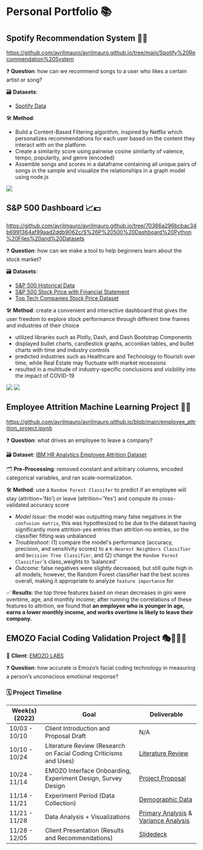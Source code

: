 # Personal Portfolio 📚
## Spotify Recommendation System 🎵💡
https://github.com/avrilmauro/avrilmauro.github.io/tree/main/Spotify%20Recommendation%20System

❓ **Question**: how can we recommend songs to a user who likes a certain artist or song?

🗃️ **Datasets**: 
- [Spotify Data](https://github.com/avrilmauro/avrilmauro.github.io/blob/main/Spotify%20Recommendation%20System/spotify.csv)

🛠️ **Method**: 
- Build a Content-Based Filtering algorithm, inspired by Netflix which personalizes recommendations for each user based on the content they interact with on the platform
- Create a similarity score using pairwise cosine similarity of valence, tempo, popularity, and genre (encoded)
- Assemble songs and scores in a dataframe containing all unique pairs of songs in the sample and visualize the relationships in a graph model using node.js

<img src="https://i.ibb.co/DLXT4r2/DS4300-HW5-Spotify-Recommendation-System-PPT.jpg">

## S&P 500 Dashboard 📈💵
https://github.com/avrilmauro/avrilmauro.github.io/tree/70366a296bcbac34b6991364af99aad2ddb9062c/S%26P%20500%20Dashboard%20Python%20Files%20and%20Datasets

❓ **Question**: how can we make a tool to help beginners learn about the stock market?

🗃️ **Datasets**: 
- [S&P 500 Historical Data](https://www.kaggle.com/datasets/henryhan117/sp-500-historical-data)
- [S&P 500 Stock Price with Financial Statement](https://www.kaggle.com/datasets/hanseopark/sp-500-stocks-value-with-financial-statement)
- [Top Tech Companies Stock Price Dataset](https://www.kaggle.com/datasets/tomasmantero/top-tech-companies-stock-price?select=List+of+SP+500+companies.csv)

🛠️ **Method**: create a convenient and interactive dashboard that gives the user freedom to explore stock performance through different time frames and industries of their choice 
- utilized libraries such as Plotly, Dash, and Dash Bootstrap Components
- displayed bullet charts, candlestick graphs, accordian tables, and bullet charts with time and industry controls
- predicted industries such as Healthcare and Technology to flourish over time, while Real Estate may fluctuate with market recessions
- resulted in a multitude of industry-specific conclusions and visibility into the impact of COVID-19

<img src="https://i.ibb.co/S6RckBb/S-P-500-Dashboard-Snapshot-1.png">
<img src="https://i.ibb.co/FBLrLG0/S-P-500-Dashboard-Snapshot-2.png">

## Employee Attrition Machine Learning Project 🏃💼
https://github.com/avrilmauro/avrilmauro.github.io/blob/main/employee_attrition_project.ipynb

❓ **Question**: what drives an employee to leave a company?

🗃️ **Dataset**: [IBM HR Analytics Employee Attrition Dataset](https://www.kaggle.com/datasets/pavansubhasht/ibm-hr-analytics-attrition-dataset)

🗂️ **Pre-Processing**: removed constant and arbitrary columns, encoded categorical variables, and ran scale-normalization.

🛠️ **Method**: use a `Random Forest Classifer` to predict if an employee will stay (attrition='No') or leave (attrition='Yes') and compute its cross-validated accuracy score
- *Model Issue*: the model was outputting many false negatives in the `confusion matrix`, this was hypothesized to be due to the dataset having significantly more attrition-yes entries than attrition-no entries, so the classifier fitting was unbalanced
- *Troubleshoot*: (1) compare the model's performance (accuracy, precision, and sensitivity scores) to a `K-Nearest Neighbors Classifier` and `Decision Tree Classifier`, and (2) change the `Random Forest Classifier`'s class_weights to 'balanced'
- *Outcome*: false negatives were slightly decreased, but still quite high in all models; however, the Random Forest classifier had the best scores overall, making it appropriate to analyze `feature importance` for

✅ **Results**: the top three features based on mean decreases in gini were overtime, age, and monthly income; after running the correlations of these features to attrition, we found that **an employee who is younger in age, earns a lower monthly income, and works overtime is likely to leave their company.**

## EMOZO Facial Coding Validation Project 🎭👩🏻‍💻
👤 **Client**: [EMOZO LABS](https://www.emozo.ai/)

❓ **Question**: how accurate is Emozo’s facial coding technology in measuring a person’s unconscious emotional response?

### 🗓️ Project Timeline
| Week(s)(2022) | Goal                                                                             | Deliverable                          |
|---------------|----------------------------------------------------------------------------------|--------------------------------------|
| 10/03 - 10/10 | Client Introduction and Proposal Draft                                           | N/A                                  |
| 10/10 - 10/24 | Literature Review (Research on Facial Coding Criticisms and Uses)                | [Literature Review](https://github.com/avrilmauro/avrilmauro.github.io/blob/c1ac6db963f4f75d99edc2797d70b0a05049dcef/EMOZO%20Facial%20Coding%20Accuracy%20Analysis/Facial%20Coding%20Literature%20Review.pdf)         |
| 10/24 - 11/14 | EMOZO Interface Onboarding, Experiment Design, Survey Design                     | [Project Proposal](https://github.com/avrilmauro/avrilmauro.github.io/blob/c1ac6db963f4f75d99edc2797d70b0a05049dcef/EMOZO%20Facial%20Coding%20Accuracy%20Analysis/11_10%20Updated%20Emozo%20Project%20Proposal.docx.pdf)                     |
| 11/14 - 11/21 | Experiment Period (Data Collection)                                              | [Demographic Data](https://github.com/avrilmauro/avrilmauro.github.io/blob/c1ac6db963f4f75d99edc2797d70b0a05049dcef/EMOZO%20Facial%20Coding%20Accuracy%20Analysis/emozo_demographic_visualizations.ipynb)                     |
| 11/21 - 11/28 | Data Analysis + Visualizations                                                   | [Primary Analysis](https://github.com/avrilmauro/avrilmauro.github.io/blob/c1ac6db963f4f75d99edc2797d70b0a05049dcef/EMOZO%20Facial%20Coding%20Accuracy%20Analysis/emozo_primary_data_analysis.ipynb) & [Variance Analysis](https://github.com/avrilmauro/avrilmauro.github.io/blob/c1ac6db963f4f75d99edc2797d70b0a05049dcef/EMOZO%20Facial%20Coding%20Accuracy%20Analysis/emozo_variance_analysis.ipynb) |
| 11/28 - 12/05 | Client Presentation (Results and Recommendations)                                | [Slidedeck](https://github.com/avrilmauro/avrilmauro.github.io/blob/main/Emozo%20Client%20Presentation.pdf)                            |

